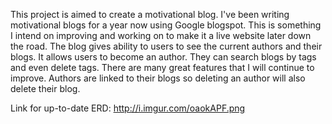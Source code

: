 This project is aimed to create a motivational blog. I've been writing motivational blogs for a year now using Google blogspot. This is something I intend on improving and working on to make it a live website later down the road. The blog gives ability to users to see the current authors and their blogs. It allows users to become an author. They can search blogs by tags and even delete tags. There are many great features that I will continue to improve. Authors are linked to their blogs so deleting an author will also delete their blog.

Link for up-to-date ERD: http://i.imgur.com/oaokAPF.png